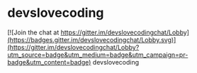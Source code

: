 # devslovecoding

[![Join the chat at https://gitter.im/devslovecodingchat/Lobby](https://badges.gitter.im/devslovecodingchat/Lobby.svg)](https://gitter.im/devslovecodingchat/Lobby?utm_source=badge&utm_medium=badge&utm_campaign=pr-badge&utm_content=badge)
devslovecoding
